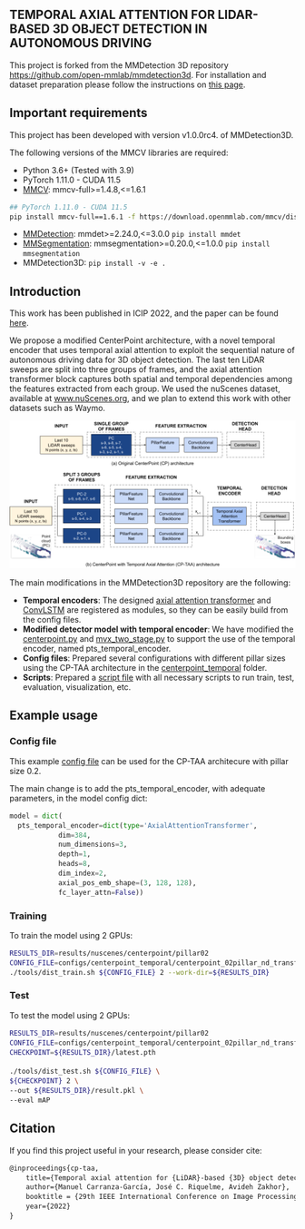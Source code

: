 ## TEMPORAL AXIAL ATTENTION FOR LIDAR-BASED 3D OBJECT DETECTION IN AUTONOMOUS DRIVING

This project is forked from the MMDetection 3D repository https://github.com/open-mmlab/mmdetection3d.
For installation and dataset preparation please follow the instructions on [this page](README_mmdet3d.md).

## Important requirements
This project has been developed with version v1.0.0rc4. of MMDetection3D.

The following versions of the MMCV libraries are required:
- Python 3.6+ (Tested with 3.9)
- PyTorch 1.11.0 - CUDA 11.5
- [MMCV](https://github.com/open-mmlab/mmcv): mmcv-full>=1.4.8,<=1.6.1
```bash
## PyTorch 1.11.0 - CUDA 11.5
pip install mmcv-full==1.6.1 -f https://download.openmmlab.com/mmcv/dist/cu115/torch1.11.0/index.html
```
- [MMDetection](https://github.com/open-mmlab/mmdetection): mmdet>=2.24.0,<=3.0.0     `pip install mmdet`
- [MMSegmentation](https://github.com/open-mmlab/mmsegmentation): mmsegmentation>=0.20.0,<=1.0.0    `pip install mmsegmentation`
- MMDetection3D: `pip install -v -e .`

## Introduction
This work has been published in ICIP 2022, and the paper can be found [here]((http://www-video.eecs.berkeley.edu/papers/cgmanuel/ICIP_2022_Manuel__Copy_.pdf)).

We propose a modified CenterPoint architecture, with a novel temporal encoder  that uses temporal
axial attention to exploit the sequential nature of autonomous driving data for 3D object detection. The last ten LiDAR sweeps are split into three groups of frames, and the axial attention transformer block captures both spatial and temporal dependencies among the features extracted from each group.
We used the nuScenes dataset, available at www.nuScenes.org, and we plan to extend this work with other datasets such as Waymo.

![Architecture](resources/arch.png)

The main modifications in the MMDetection3D repository are the following:

- **Temporal encoders**: The designed [axial attention transformer](mmdet3d/models/temporal_encoders/axial_attention_transformer.py) and [ConvLSTM](mmdet3d/models/temporal_encoders/convlstm.py) are registered as modules, so they can be easily build from the config files.
- **Modified detector model with temporal encoder**: We have modified the [centerpoint.py](mmdet3d/models/detectors/centerpoint.py) and [mvx_two_stage.py](mmdet3d/models/detectors/mvx_two_stage.py) to support the use of the temporal encoder, named pts_temporal_encoder.
- **Config files**: Prepared several configurations with different pillar sizes using the CP-TAA architecture in the [centerpoint_temporal](configs/centerpoint_temporal) folder.
- **Scripts**: Prepared a [script file](scripts/nuscenes_scripts.sh) with all necessary scripts to run train, test, evaluation, visualization, etc.


## Example usage

### Config file
This example [config file](configs/centerpoint_temporal/centerpoint_02pillar_nd_transformer_second_secfpn_4x8_cyclic_20e_nus.py) can be used for the CP-TAA architecure with pillar size 0.2. 

The main change is to add the pts_temporal_encoder, with adequate parameters, in the model config dict:

```python
model = dict(
  pts_temporal_encoder=dict(type='AxialAttentionTransformer',
            dim=384,
            num_dimensions=3,
            depth=1,
            heads=8,
            dim_index=2,
            axial_pos_emb_shape=(3, 128, 128),
            fc_layer_attn=False))
```
### Training
To train the model using 2 GPUs:

```bash
RESULTS_DIR=results/nuscenes/centerpoint/pillar02
CONFIG_FILE=configs/centerpoint_temporal/centerpoint_02pillar_nd_transformer_second_secfpn_4x8_cyclic_20e_nus.py
./tools/dist_train.sh ${CONFIG_FILE} 2 --work-dir=${RESULTS_DIR}
```
### Test

To test the model using 2 GPUs:

```bash
RESULTS_DIR=results/nuscenes/centerpoint/pillar02
CONFIG_FILE=configs/centerpoint_temporal/centerpoint_02pillar_nd_transformer_second_secfpn_4x8_cyclic_20e_nus.py
CHECKPOINT=${RESULTS_DIR}/latest.pth

./tools/dist_test.sh ${CONFIG_FILE} \
${CHECKPOINT} 2 \
--out ${RESULTS_DIR}/result.pkl \
--eval mAP 
```

## Citation

If you find this project useful in your research, please consider cite:

```latex
@inproceedings{cp-taa,
    title={Temporal axial attention for {LiDAR}-based {3D} object detection in autonomous driving},
    author={Manuel Carranza-García, José C. Riquelme, Avideh Zakhor},
    booktitle = {29th IEEE International Conference on Image Processing (IEEE ICIP)},
    year={2022}
}
```



